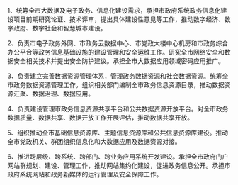 1、统筹全市大数据及电子政务、信息化建设需求，承担市政府系统政务信息化建设项目前期研究论证、技术评审，提出具体建设性意见等工作，推动数字经济、数字政府、数字社会和智慧城市建设。

2、负责市电子政务外网、市政务云数据中心、市党政大楼中心机房和市政务综合办公平合等政务信息基础设施的建设管理和安全运维工作。研究全市网络安全和数据安全相关技术并提出安全防护建议。承担全市大数据应用领域密码应用推广。

3、负责建立完善数据资源管理体系，管理政务数据资源和社会数据资源。统筹全市政务数据资源管理工作。组织相关部门编制全市政务信息资源目录，推动数据资源汇聚、数据治理、数据应用。

4、负责建设管理市政务信息资源共享平台和公共数据资源开放平台。对全市政务数据质量、数据共享、数据开放工作开展评估，推动数据共享开放。

5、组织推动全市基础信息资源库、主题信息资源库和公共信息资源库建设。推动全市党政机关、群团组织信息化和大数据应用及数据资源对接。

6、推进跨层级、跨系统、跨部门、跨业务应用系统开发建设。承担全市政府门户网站群规划、建设、管理工作，推动网站集约化建设，促进政务信息公开。承担市政府系统网站和政务新媒体的运行管理及安全保障工作。